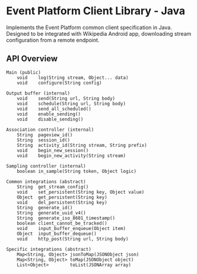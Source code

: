 # Event Platform Client Library - Java

Implements the Event Platform common client specification in Java. Designed to be integrated with Wikipedia Android app, downloading stream configuration from a remote endpoint.

## API Overview
```
Main (public)
    void    log(String stream, Object... data)
    void    configure(String config)

Output buffer (internal)
    void    send(String url, String body)
    void    schedule(String url, String body)
    void    send_all_scheduled()
    void    enable_sending()
    void    disable_sending()

Association controller (internal)
    String  pageview_id()
    String  session_id()
    String  activity_id(String stream, String prefix)
    void    begin_new_session()
    void    begin_new_activity(String stream)

Sampling controller (internal)
    boolean in_sample(String token, Object logic)

Common integrations (abstract)
    String  get_stream_config()
    void    set_persistent(String key, Object value)
    Object  get_persistent(String key)
    void    del_persistent(String key)
    String  generate_id()
    String  generate_uuid_v4()
    String  generate_iso_8601_timestamp()
    boolean client_cannot_be_tracked()
    void    input_buffer_enqueue(Object item)
    Object  input_buffer_dequeue()
    void    http_post(String url, String body)
    
Specific integrations (abstract)
    Map<String, Object> jsonToMap(JSONObject json)
    Map<String, Object> toMap(JSONObject object)
    List<Object>        toList(JSONArray array)
```

